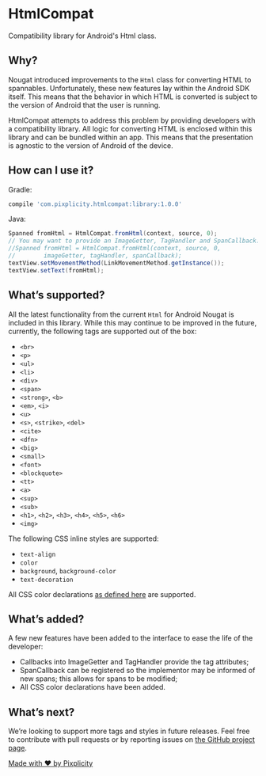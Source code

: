 # HtmlCompat
Compatibility library for Android's Html class.

## Why?

Nougat introduced improvements to the `Html` class for converting HTML to spannables. Unfortunately, these new features lay within the Android SDK itself. This means that the behavior in which HTML is converted is subject to the version of Android that the user is running.

HtmlCompat attempts to address this problem by providing developers with a compatibility library. All logic for converting HTML is enclosed within this library and can be bundled within an app. This means that the presentation is agnostic to the version of Android of the device.

## How can I use it?

Gradle:

```groovy
compile 'com.pixplicity.htmlcompat:library:1.0.0'
```

Java:

```java
Spanned fromHtml = HtmlCompat.fromHtml(context, source, 0);
// You may want to provide an ImageGetter, TagHandler and SpanCallback:
//Spanned fromHtml = HtmlCompat.fromHtml(context, source, 0,
//        imageGetter, tagHandler, spanCallback);
textView.setMovementMethod(LinkMovementMethod.getInstance());
textView.setText(fromHtml);
```

## What’s supported?

All the latest functionality from the current `Html` for Android Nougat is included in this library. While this may continue to be improved in the future, currently, the following tags are supported out of the box:

*   `<br>`
*   `<p>`
*   `<ul>`
*   `<li>`
*   `<div>`
*   `<span>`
*   `<strong>`, `<b>`
*   `<em>`, `<i>`
*   `<u>`
*   `<s>`, `<strike>`, `<del>`
*   `<cite>`
*   `<dfn>`
*   `<big>`
*   `<small>`
*   `<font>`
*   `<blockquote>`
*   `<tt>`
*   `<a>`
*   `<sup>`
*   `<sub>`
*   `<h1>`, `<h2>`, `<h3>`, `<h4>`, `<h5>`, `<h6>`
*   `<img>`

The following CSS inline styles are supported:

*   `text-align`
*   `color`
*   `background`, `background-color`
*   `text-decoration`

All CSS color declarations [as defined here](https://www.w3schools.com/cssref/css_colors.asp) are supported.

## What’s added?

A few new features have been added to the interface to ease the life of the developer:

*   Callbacks into ImageGetter and TagHandler provide the tag attributes;
*   SpanCallback can be registered so the implementor may be informed of new spans; this allows for spans to be modified;
*   All CSS color declarations have been added.

## What’s next?

We’re looking to support more tags and styles in future releases. Feel free to contribute with pull requests or by reporting issues on [the GitHub project page](https://github.com/pixplicity/HtmlCompat).

[Made with ❤ by Pixplicity](https://pixplicity.com)
